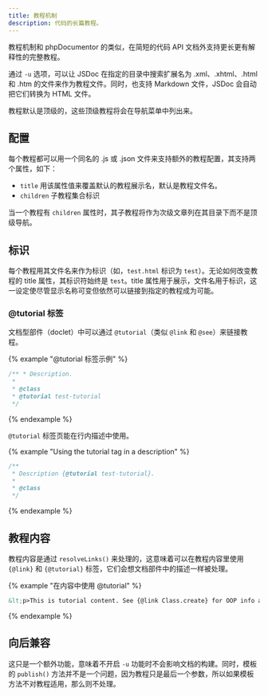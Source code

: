 ```yaml
---
title: 教程机制
description: 代码的长篇教程。
---
```


教程机制和 phpDocumentor 的类似，在简短的代码 API 文档外支持更长更有解释性的完整教程。

通过 `-u` 选项，可以让 JSDoc 在指定的目录中搜索扩展名为 .xml、.xhtml、.html 和 .htm 的文件来作为教程文件。同时，也支持 Markdown 文件，JSDoc 会自动把它们转换为 HTML 文件。

教程默认是顶级的，这些顶级教程将会在导航菜单中列出来。

## 配置

每个教程都可以用一个同名的 .js 或 .json 文件来支持额外的教程配置，其支持两个属性，如下：

+ `title` 用该属性值来覆盖默认的教程展示名，默认是教程文件名。
+ `children` 子教程集合标识

当一个教程有 `children` 属性时，其子教程将作为次级文章列在其目录下而不是顶级导航。

## 标识

每个教程用其文件名来作为标识（如，`test.html` 标识为 `test`）。无论如何改变教程的 title 属性，其标识符始终是 `test`。title 属性用于展示，文件名用于标识，这一设定使尽管显示名称可变但依然可以链接到指定的教程成为可能。

### @tutorial 标签

文档型部件（doclet）中可以通过 `@tutorial`（类似 `@link` 和 `@see`）来链接教程。

{% example "@tutorial 标签示例" %}

```js
/** * Description.
 *
 * @class
 * @tutorial test-tutorial
 */
```
{% endexample %}

`@tutorial` 标签页能在行内描述中使用。

{% example "Using the tutorial tag in a description" %}

```js
/**
 * Description {@tutorial test-tutorial}.
 *
 * @class
 */
```
{% endexample %}

## 教程内容

教程内容是通过 `resolveLinks()` 来处理的，这意味着可以在教程内容里使用 `{@link}` 和 `{@tutorial}` 标签，它们会想文档部件中的描述一样被处理。

{% example "在内容中使用 @tutorial" %}

```html
&lt;p>This is tutorial content. See {@link Class.create} for OOP info and {@tutorial class-create} tutorial.&lt;/p>
```
{% endexample %}

## 向后兼容

这只是一个额外功能，意味着不开启 `-u` 功能时不会影响文档的构建。同时，模板的 `publish()` 方法并不是一个问题，因为教程只是最后一个参数，所以如果模板方法不对教程适用，那么则不处理。
